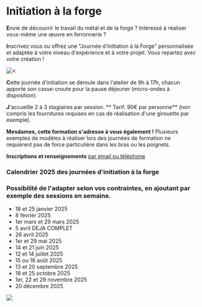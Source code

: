 
# Initiation à la forge

**E**nvie de découvrir le travail du métal et de la forge ? Intéressé à réaliser vous-même une œuvre en ferronnerie ?

**I**nscrivez vous ou offrez une "Journée d'Initiation à la Forge" personnalisée et adaptée à votre niveau d'expérience et à votre projet. Vous repartez avec votre création !

![\<](</asset/initiation 2.jpg>)

**C**ette journée d'initiation se déroule dans l'atelier de 9h à 17h, chacun apporte son casse-croute pour la pause déjeuner (micro-ondes à disposition).

**J**'accueille 2 à 3 stagiaires par session.  \*\* Tarif: 90€ par personne\*\* (non compris les fournitures requises en cas de réalisation d'une girouette par exemple).

**Mesdames, cette formation s'adresse à vous également !**  Plusieurs exemples de modèles à réaliser lors des journées de formation ne requièrent pas de force particulière dans les bras ou les poignets.

**Inscriptions et renseignements** [par email ou téléphone](#contact "par email ou téléphone")

### **Calendrier 2025 des journées d'initiation à la forge**

### Possibilité de l'adapter se**lon vos contraintes, en ajoutant par exemple des sessions en semaine.**

* 18 et 25 janvier 2025
* 8 février 2025
* 1er mars et 29 mars 2025
* 5 avril DEJA COMPLET 
* 26 avril 2025
* 1er et 29 mai 2025
* 14 et 21 juin 2025
* 12 et 14 juillet 2025
* 15 ou 16 août 2025
* 13 et 20 septembre 2025
* 18 et 25 octobre 2025
* 1er, 22 et 29 novembre 2025
* 20 décembre 2025

![](</asset/initiation 5.JPG.png>)
